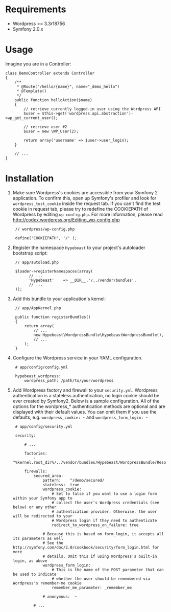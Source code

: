Requirements
============

* Wordpress >= 3.3r18756
* Symfony 2.0.x

Usage 
=====

Imagine you are in a Controller:

    class DemoController extends Controller
    {
        /**
         * @Route("/hello/{name}", name="_demo_hello")
         * @Template()
         */
        public function helloAction($name)
        {
            // retrieve currently logged-in user using the Wordpress API
            $user = $this->get('wordpress.api.abstraction')->wp_get_current_user();
            
            // retrieve user #2
            $user = new \WP_User(2);

            return array('username' => $user->user_login);
        }

        // ...
    }

Installation
============

1. Make sure Wordpress's cookies are accessible from your Symfony 2 application. To confirm this, open up Symfony's profiler and look for `wordpress_test_cookie` inside the request tab.
   If you can't find the test cookie in request tab, please try to redefine the COOKIEPATH of Wordpress by editing `wp-config.php`. 
   For more information, please read http://codex.wordpress.org/Editing_wp-config.php

        // wordpress/wp-config.php

        define('COOKIEPATH', '/' );    

2. Register the namespace `Hypebeast` to your project's autoloader bootstrap script:

        // app/autoload.php

        $loader->registerNamespaces(array(
              // ...
              'Hypebeast'    => __DIR__.'/../vendor/bundles',
              // ...
        ));

3. Add this bundle to your application's kernel:

        // app/AppKernel.php

        public function registerBundles()
        {
            return array(
                // ...
                new Hypebeast\WordpressBundle\HypebeastWordpressBundle(),
                // ...
            );
        }

4. Configure the Wordpress service in your YAML configuration.
        
        # app/config/config.yml
        
        hypebeast_wordpress:
            wordpress_path: /path/to/your/wordpress

5. Add Wordpress factory and firewall to your `security.yml`. Wordpress authentication is a stateless authentication, no login cookie should be ever created by Symfony2. Below is a sample configuration. 
All of the options for the wordpress_* authentication methods are optional and are displayed with 
their default values. You can omit them if you use the defaults, e.g. `wordpress_cookie: ~` and 
`wordpress_form_login: ~`

        # app/config/security.yml
        
        security:
            
            # ...
            
            factories:
                - "%kernel.root_dir%/../vendor/bundles/Hypebeast/WordpressBundle/Resources/config/security_factories.xml"
            
            firewalls:
                secured_area:
                    pattern:    ^/demo/secured/
                    stateless:  true
                    wordpress_cookie:
                        # Set to false if you want to use a login form within your Symfony app to 
                        # collect the user's Wordpress credentials (see below) or any other
                        # authentication provider. Otherwise, the user will be redirected to your 
                        # Wordpress login if they need to authenticate
                        redirect_to_wordpress_on_failure: true

                    # Because this is based on form_login, it accepts all its parameters as well
                    # See the http://symfony.com/doc/2.0/cookbook/security/form_login.html for more 
                    # details. Omit this if using Wordpress's built-in login, as above
                    wordpress_form_login:
                        # This is the name of the POST parameter that can be used to indicate 
                        # whether the user should be remembered via Wordpress's remember-me cookie
                        remember_me_parameter: _remember_me

                    # anonymous:  ~
                    
                # ...